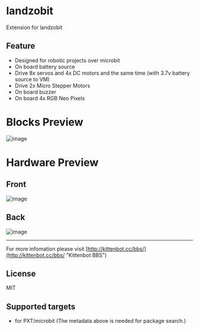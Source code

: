 # landzobit

Extension for landzobit

## Feature

- Designed for robotic projects over microbit
- On board battery source
- Drive 8x servos and 4x DC motors and the same time (with 3.7v battery source to VM)
- Drive 2x Micro Stepper Motors
- On board buzzer
- On board 4x RGB Neo Pixels

# Blocks Preview
![image](https://user-images.githubusercontent.com/3390845/34512193-b3e0ffdc-f09b-11e7-839f-0c9c3563ac94.png)

# Hardware Preview
## Front
![image](https://user-images.githubusercontent.com/3390845/34511999-4b3fdef4-f09a-11e7-960e-5661268b0ba7.png)

## Back
![image](https://user-images.githubusercontent.com/3390845/34512098-04fecc1a-f09b-11e7-9ec6-62fcc0780773.png)


----------

For more infomation please visit [http://kittenbot.cc/bbs/](http://kittenbot.cc/bbs/ "Kittenbot BBS")

## License

MIT

## Supported targets

* for PXT/microbit
(The metadata above is needed for package search.)

